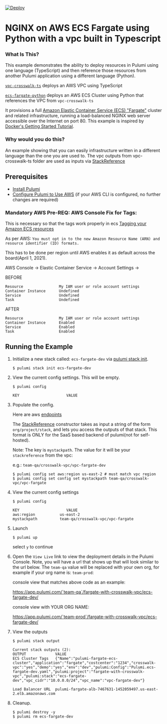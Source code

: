 [![Deploy](https://get.pulumi.com/new/button.svg)](https://app.pulumi.com/new)

# NGINX on AWS ECS Fargate using Python with a vpc built in Typescript

### What Is This?

This example demonstrates the ability to deploy resources in Pulumi using one language (TypeScript) and then reference those resources from another Pulumi application using a different language (Python). 

[`vpc-crosswalk-ts`](./vpc-crosswalk-ts) deploys an AWS VPC using TypeScript

[`ecs-fargate-python`](./ecs-fargate-python) deploys an AWS ECS Cluster using Python that references the VPC from `vpc-crosswalk-ts`

It provisions a full [Amazon Elastic Container Service (ECS) "Fargate"](https://aws.amazon.com/ecs) cluster and
related infrastructure, running a load-balanced NGINX web server accessible over the Internet on port 80.
This example is inspired by [Docker's Getting Started Tutorial](https://docs.docker.com/get-started/).

### Why would you do this?  
An example showing that you can easily infrastructure written in a different language than the one you are used to.  The vpc outputs from vpc-crosswalk-ts folder are used as inputs via [StackReference](https://www.pulumi.com/docs/intro/concepts/organizing-stacks-projects/#inter-stack-dependencies)

## Prerequisites

* [Install Pulumi](https://www.pulumi.com/docs/get-started/install/)
* [Configure Pulumi to Use AWS](https://www.pulumi.com/docs/intro/cloud-providers/aws/setup/) (if your AWS CLI is configured, no further changes are required)


### Mandatory AWS Pre-REQ: AWS Console Fix for Tags:

This is necessary so that the tags work properly in ecs
[Tagging your Amazon ECS resources](https://docs.aws.amazon.com/AmazonECS/latest/developerguide/ecs-using-tags.html)

As per AWS:  `You must opt in to the new Amazon Resource Name (ARN) and resource identifier (ID) formats.`

This has to be done per region until AWS enables it as default across the board(April 1, 2021).

AWS Console -> Elastic Container Service ->  Account Settings -> 

BEFORE
```
Resource                My IAM user or role account settings 
Container Instance      Undefined
Service                 Undefined
Task                    Undefined
```

AFTER
```
Resource                My IAM user or role account settings 
Container Instance      Enabled
Service                 Enabled
Task                    Enabled
```

## Running the Example

1. Initialize a new stack called: `ecs-fargate-dev` via [pulumi stack init](https://www.pulumi.com/docs/reference/cli/pulumi_stack_init/).

   ```
   $ pulumi stack init ecs-fargate-dev
   ```

1. View the current config settings. This will be empty.

   ```
   $ pulumi config
   ```

   ```
   KEY                     VALUE
   ```

1. Populate the config.

   Here are aws [endpoints](https://docs.aws.amazon.com/general/latest/gr/rande.html)

   The [StackReference](https://www.pulumi.com/docs/intro/concepts/organizing-stacks-projects/#inter-stack-dependencies) constructor takes as input a string of the form `org/project/stack`, and lets you access the outputs of that stack.  This format is ONLY for the SaaS based backend of pulumi(not for self-hosted).

   Note: The key is `mystackpath`.  The value for it will be your `stackreference` from the vpc:

   e.g.:  `team-qa/crosswalk-vpc/vpc-fargate-dev`

   ```
   $ pulumi config set aws:region us-east-2 # must match vpc region
   $ pulumi config set config set mystackpath team-qa/crosswalk-vpc/vpc-fargate
   ```

1. View the current config settings

   ```
   $ pulumi config
   ```

   ```
   KEY                     VALUE
   aws:region           us-east-2
   mystackpath          team-qa/crosswalk-vpc/vpc-fargate
   ```

1. Launch

   ```
   $ pulumi up
   ```

   select `y` to continue

1. Open the `View Live` link to view the deployment details in the Pulumi Console.  Note, you will have a url that shows up that will look similar to the url below.  The `team-qa` value will be replaced with your own org, for example if your org name is: `team-prod`:

   console view that matches above code as an example:

   https://app.pulumi.com/`team-qa`/fargate-with-crosswalk-vpc/ecs-fargate-dev/

   console view with YOUR ORG NAME:

   https://app.pulumi.com/`team-prod`/fargate-with-crosswalk-vpc/ecs-fargate-dev/

1. View the outputs

   ```
   $ pulumi stack output
   ```

   ```
   Current stack outputs (2):
   OUTPUT             VALUE
   ECS Cluster Tags   {"Name":"pulumi-fargate-ecs-cluster","application":"fargate","costcenter":"1234","crosswalk-vpc":"yes","demo":"yes","env":"dev","pulumi:Config":"Pulumi.ecs-fargate-dev.yaml","pulumi:project":"fargate-with-crosswalk-vpc","pulumi:stack":"ecs-fargate-dev","vpc_cidr":"10.0.0.0/24","vpc_name":"vpc-fargate-dev"}

   Load Balancer URL  pulumi-fargate-alb-7467631-1452059497.us-east-2.elb.amazonaws.com
   ```

1. Cleanup.

   ```
   $ pulumi destroy -y
   $ pulumi rm ecs-fargate-dev
   ```
